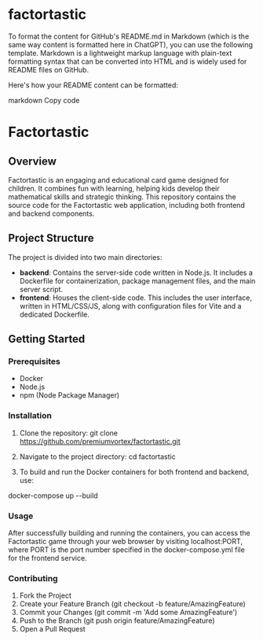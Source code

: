 # factortastic
To format the content for GitHub's README.md in Markdown (which is the same way content is formatted here in ChatGPT), you can use the following template. Markdown is a lightweight markup language with plain-text formatting syntax that can be converted into HTML and is widely used for README files on GitHub.

Here's how your README content can be formatted:

markdown
Copy code
# Factortastic

## Overview
Factortastic is an engaging and educational card game designed for children. It combines fun with learning, helping kids develop their mathematical skills and strategic thinking. This repository contains the source code for the Factortastic web application, including both frontend and backend components.

## Project Structure
The project is divided into two main directories:

- **backend**: Contains the server-side code written in Node.js. It includes a Dockerfile for containerization, package management files, and the main server script.
- **frontend**: Houses the client-side code. This includes the user interface, written in HTML/CSS/JS, along with configuration files for Vite and a dedicated Dockerfile.

## Getting Started

### Prerequisites
- Docker
- Node.js
- npm (Node Package Manager)

### Installation
1. Clone the repository:
git clone https://github.com/premiumvortex/factortastic.git

2. Navigate to the project directory:
cd factortastic

3. To build and run the Docker containers for both frontend and backend, use:


docker-compose up --build
### Usage
After successfully building and running the containers, you can access the Factortastic game through your web browser by visiting localhost:PORT, where PORT is the port number specified in the docker-compose.yml file for the frontend service.

### Contributing

1. Fork the Project
2. Create your Feature Branch (git checkout -b feature/AmazingFeature)
3. Commit your Changes (git commit -m 'Add some AmazingFeature')
4. Push to the Branch (git push origin feature/AmazingFeature)
5. Open a Pull Request
